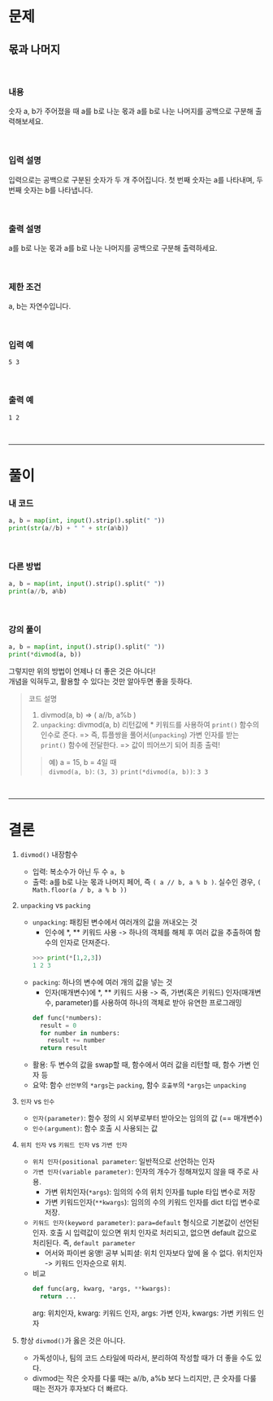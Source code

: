 # 문제
## 몫과 나머지

</br>

### 내용
숫자 a, b가 주어졌을 때 a를 b로 나눈 몫과 a를 b로 나눈 나머지를 공백으로 구분해 출력해보세요.

</br>

### 입력 설명
입력으로는 공백으로 구분된 숫자가 두 개 주어집니다.
첫 번째 숫자는 a를 나타내며, 두 번째 숫자는 b를 나타냅니다.

</br>

### 출력 설명
a를 b로 나눈 몫과 a를 b로 나눈 나머지를 공백으로 구분해 출력하세요.

</br>

### 제한 조건
a, b는 자연수입니다.

</br>

### 입력 예
`5 3`

</br>

### 출력 예
`1 2`

</br>

<hr>  

# 풀이

### 내 코드
```python
a, b = map(int, input().strip().split(" "))
print(str(a//b) + " " + str(a%b))
```

</br>

### 다른 방법
```python
a, b = map(int, input().strip().split(" "))
print(a//b, a%b)
```

</br>

### 강의 풀이
```python
a, b = map(int, input().strip().split(" "))
print(*divmod(a, b))
```
그렇지만 위의 방법이 언제나 더 좋은 것은 아니다!  
개념을 익혀두고, 활용할 수 있다는 것만 알아두면 좋을 듯하다.

> 코드 설명  
> 1. divmod(a, b) => ( a//b, a%b )
> 2. `unpacking`: divmod(a, b) 리턴값에 * 키워드를 사용하여 `print()` 함수의 인수로 준다. => 즉, 튜플쌍을 풀어서(`unpacking`) 가변 인자를 받는 `print()` 함수에 전달한다. => 값이 띄어쓰기 되어 최종 출력!
>> 예) a = 15, b = 4일 때  
>> `divmod(a, b)`: `(3, 3)`
>> `print(*divmod(a, b))`: `3 3`

</br>

<hr>

# 결론
1. `divmod()` 내장함수
   - 입력: 복소수가 아닌 두 수 `a, b`
   - 출력: a를 b로 나눈 몫과 나머지 페어, 즉 `( a // b, a % b )`. 실수인 경우, `( Math.floor(a / b, a % b ))`

2. `unpacking` vs `packing`
   - `unpacking`: 패킹된 변수에서 여러개의 값을 꺼내오는 것
     - 인수에 *, ** 키워드 사용 -> 하나의 객체를 해체 후 여러 값을 추출하여 함수의 인자로 던져준다.
      ```python
      >>> print(*[1,2,3])
      1 2 3
      ```
   - `packing`: 하나의 변수에 여러 개의 값을 넣는 것
     - 인자(매개변수)에 *, ** 키워드 사용 -> 즉, 가변(혹은 키워드) 인자(매개변수, parameter)를 사용하여 하나의 객체로 받아 유연한 프로그래밍
     ```python
     def func(*numbers):
       result = 0
       for number in numbers:
         result += number
       return result
     ```
   - 활용: 두 변수의 값을 swap할 때, 함수에서 여러 값을 리턴할 때, 함수 가변 인자 등
   - 요약: 함수 `선언부`의 `*args`는 `packing`, 함수 `호출부`의 `*args`는 `unpacking`

3. `인자` vs `인수`
   - `인자(parameter)`: 함수 정의 시 외부로부터 받아오는 임의의 값 (== 매개변수)
   - `인수(argument)`: 함수 호출 시 사용되는 값

4. `위치 인자` vs `키워드 인자` vs `가변 인자`
   - `위치 인자(positional parameter`: 일반적으로 선언하는 인자
   - `가변 인자(variable parameter)`: 인자의 개수가 정해져있지 않을 때 주로 사용.
     - 가변 위치인자(`*args`): 임의의 수의 위치 인자를 tuple 타입 변수로 저장
     - 가변 키워드인자(`**kwargs`): 임의의 수의 키워드 인자를 dict 타입 변수로 저장.
   - `키워드 인자(keyword parameter)`: `para=default` 형식으로 기본값이 선언된 인자. 호출 시 입력값이 있으면 위치 인자로 처리되고, 없으면 default 값으로 처리된다. 즉, `default parameter`
     - 어서와 파이썬 웅앵! 공부 뇌피셜: 위치 인자보다 앞에 올 수 없다. 위치인자 -> 키워드 인자순으로 위치.  
   - 비교
      ``` python
      def func(arg, kwarg, *args, **kwargs):
        return ...
      ```
      arg: 위치인자, kwarg: 키워드 인자, args: 가변 인자, kwargs: 가변 키워드 인자
     
5. 항상 `divmod()`가 옳은 것은 아니다.
   - 가독성이나, 팀의 코드 스타일에 따라서, 분리하여 작성할 때가 더 좋을 수도 있다.
   - divmod는 작은 숫자를 다룰 때는 a//b, a%b 보다 느리지만, 큰 숫자를 다룰 때는 전자가 후자보다 더 빠르다.